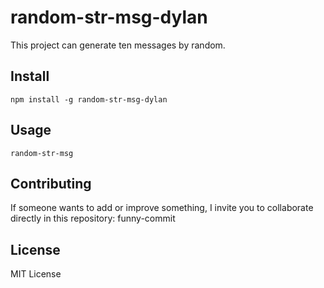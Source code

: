 # random-str-msg-dylan
This project can generate ten messages by random.

## Install
```
npm install -g random-str-msg-dylan
```

## Usage
```
random-str-msg
```

## Contributing
If someone wants to add or improve something, I invite you to collaborate directly in this repository: funny-commit

## License
MIT License